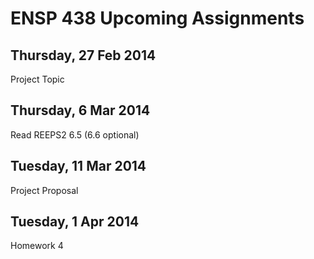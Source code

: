 # ENSP 438 Upcoming Assignments

## Thursday, 27 Feb 2014
Project Topic

## Thursday, 6 Mar 2014
Read REEPS2 6.5 (6.6 optional)

## Tuesday, 11 Mar 2014
Project Proposal

## Tuesday, 1 Apr 2014
Homework 4

